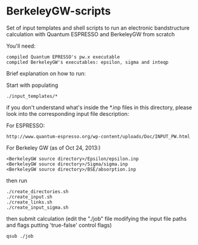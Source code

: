 BerkeleyGW-scripts
==============================

Set of input templates and shell scripts to run an electronic bandstructure calculation with Quantum ESPRESSO and BerkeleyGW from scratch

You'll need:

    compiled Quantum EPRESSO's pw.x executable
    compiled BerkeleyGW's executables: epsilon, sigma and inteqp

Brief explanation on how to run:

Start with populating 

    ./input_templates/*

if you don't understand what's inside the *.inp files in this directory, please look into the corresponding input file description:

For ESPRESSO:

    http://www.quantum-espresso.org/wp-content/uploads/Doc/INPUT_PW.html

For Berkeley GW (as of Oct 24, 2013:)

    <BerkeleyGW source directory>/Epsilon/epsilon.inp
    <BerkeleyGW source directory>/Sigma/sigma.inp
    <BerkeleyGW source directory>/BSE/absorption.inp

then run 

    ./create_directories.sh
    ./create_input.sh
    ./create_links.sh
    ./create_input_sigma.sh

then submit calculation (edit the "./job" file modifying the input file paths and flags putting 'true-false' control flags)

    qsub ./job
